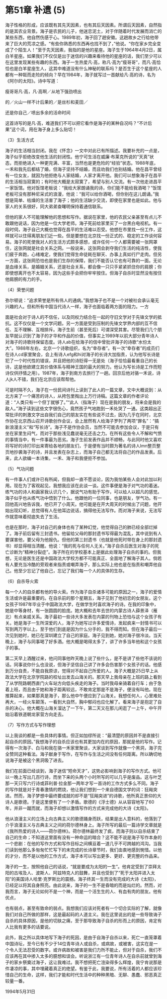 <link href="../../../css/style.css" rel="stylesheet" type="text/css" />

# 第51章 补遗 (5)

<div class="p">

海子性格的形成，应该既有其先天因素，也有其后天因素。所谓后天因素，自然指的是其农业背景。海子是农民的儿子，他迷恋泥土，对于伴随着时代发展而消亡的某些东西，他自然伤感于心。1989年初，海子回了趟安徽。这趟故乡之行给他带来了巨大的荒凉之感。“有些你熟悉的东西再也找不到了，”他说。“你在家乡完全变成了个陌生人！”至于先天因素，我指的是他的星座。海子生于1964年4月2日，属白羊星座。如果我们不仅仅是出于迷信的兴趣来看待他的星座的话，我们至少可以在这里发现某些有趣的东西。海子一生热爱凡·高，称凡·高为“瘦哥哥”，而凡·高恰恰也是白羊星座生人，这其中难道没有什么神秘的联系吗？是否生于这个星座的人都有一种铤而走险的倾向？早在1984年，海子就写过一首献给凡·高的诗，名为《阿尔的太阳》。诗中写道：

瘦哥哥凡·高，凡·高啊／从地下强劲喷出

的／火山一样不计后果的／是丝杉和麦田／

还是你自己／喷出多余的活命时间

这首诗写的是凡·高，难道我们不可以把它看作是海子的某种自况吗？“不计后果”这个词，用在海子身上多么贴切！

（3）生活方式

海子的生活相当封闭。我在《怀念》一文中对此已有所描述。我要补充的一点是，海子似乎拒绝改变他生活的封闭性。他宁可生活在威廉·布莱克所说的“天真”状态，而拒绝进入一种更完满、丰富，当然也是更危险的“经验”状态。1988年底，一禾和我先后都结了婚，但海子坚持不结婚，而且劝我们也别结婚。他在昌平曾经有一位女友，就因为他拒绝与人家结婚，人家才离开他。我们可以想象海子在昌平的生活相当寂寞的；有时他大概是太寂寞了，希望与别人交流。有一次他走进昌平一家饭馆。他对饭馆老板说：“我给大家朗诵我的诗，你们能不能给我酒喝？”饭馆老板可没有那种尼采式的浪漫，他说：“我可以给你酒喝，但你别在这儿朗诵。”我想是简单、枯燥的生活害了海子；他的生活缺少交流，即使在家里也是如此。他与家人的关系很好，同大弟弟查曙明保持着通信联系。

但他的家人不可能理解他的思想和写作。据说在家里，他的农民父亲甚至有点儿不敢跟他说话，因为他是一位大学老师。海子死前给家里买了一台黑白电视机。有一段时伺，海子自己大概也觉得在昌平的生活难以忍受。他想在市里找一份工作，这样就可以住得离朋友们近一些。但是要想在北京找一份正式的、稳定的工作谈何容易。海子的死使我对人的生活方式颇多感想，或许任何一个人都需要被一张网罩住，这张网就是社会关系之网。一般说来，这张网会剥夺我们生活的纯洁性，使我们疲于奔跑，心绪难定，使我们觉得生命徒耗在聊天、办事上真如行尸走肉。但另一方面，这张网恐怕也是我们生存的保障，我们不能否认它也有可靠的一面。无论是血缘关系，是婚姻关系，还是社会关系，都会像一只只手紧紧抓住你的肩膀；你即使想离开也不太容易，因为这些手会把你牢牢按住。但海子自杀时显然没有按住他肩膀的有力的手。

（4）荣誉问题

弥尔顿说：“追求荣誉是所有伟人的通病。”我想海子也不是一个对被社会承认毫无兴趣的人。但和所有中国当代诗人一样，海子也面临着两方面的阻力。一方

面是社会对于诗人的不信任，以及同权力结合在一起的守旧文学对于先锋文学的抵抗。这不仅仅是一个文学问题。另一方面是受到压制的先锋文学界内部的互不信任、互不理解、互相排斥。海子生前（甚至死后）可谓深受其害。尽管我们几个朋友早就认识到了海子的才华和作品的价值，但事实上1989年以前大部分青年诗人对海子的诗歌持保留态度。诗人ab在给海子的信中曾批评海子的诗歌“水份太大”。1988年左右，北京一个诗歌组织，名为“幸存者”。有一次“幸存者”的成员们在诗人cd家里聚会，会上有诗人efg和hi对海子的长诗大加指责，认为他写长诗是犯了一个时代性的错误，并且把他的诗贬得一无是处（海子恰恰最看重自己的长诗，这是他欲建立其价值体系与精神王国的最大的努力。他认为写长诗是工作而短诗仅供抒情之用）。1987年，海子到南方去旅行了一趟。回京后他对骆一禾说，诗人jk人不错，我们在北京应该帮帮他。

可是时隔不久，海子在一份民间诗刊上读到了此人的一篇文章，文中大概说到：从北方来了一个痛苦的诗人，从挎包里掏出上万行诗稿。这篇文章的作者评论道：“人类只有一个但丁就够了。”“此人（指海子）现在是我的朋友，将来会是我的敌人。”海子读到这些文字很伤心，竟然孩子气地跑到一禾处哭了一通。这类超出正常批评的刺激文字出自我们自己的朋友实在有些说不过去，因为几乎在同时，北京作协在北京西山召开诗歌创作会议，会上居然有人给海子罗列了两项“罪名”：“搞新浪漫主义”和“写长诗”。海子不是作协会员，当然不可能去参加会议，于是只有坐在家里生闷气，而对于那些浅见蠢说毫无还击之力。在所有这些令人不解和气愤的事情当中，有一件事最为恶劣。海子生前发表作品并不顺畅，与此同时他又喜欢将写好的诗打印出来寄给各地的朋友们，于是便有当时颇为著名的诗人lmn整页整页地抄袭海子的诗，并且发表在杂志上，而海子自己都无法将自己的作品发表。后来，此人欲编一本诗集，一禾、海子和我便拒不参加。

（5）气功问题

有一件事人们或许已有所闻，但我却一直不愿谈论，因为我怕某些人会对此加以利用。现在为了客观起见，我想我应该在此谈一谈。这件事便是海子对气功的着迷。练气功的诗人和画家我认识几个，据说气功有助于写作，可以给人以超凡的感觉。海子似乎也从练气功中悟到了什么。他跟他的一位同事，也是朋友，学气功。有一回他高兴地告诉我，他已开了小周天。他可能是在开大周天的时候出了问题，他开始出现幻听，总觉得有人在他耳边说话，搞得他无法写作。而对海子来说，无法写作就意味着彻底失去了生活。

也是在那时，海子对自己的身体也有了某种幻觉，他觉得自己的肺已经全部烂掉了。海子前后留有三封遗书。他留给父母的那封遗书写得最为混乱，其中说到有人要谋害他，要父母为他报仇。但他的第三封遗书（也就是他死时带在身上的那封遗书）却显得相当清醒。他说：“我的死与任何人无关。”海子自杀后医生对海子的死亡诊断为“精神分裂症”。海子所在的学校基本上是据此处理海子自杀的事的。但我想，无论是医生还是中国政法大学校方都不可能真正、全面地了解海子其人。倘若有人要充当冷酷的旁观者来指责或嘲弄海子，那么实际上他也是在指责和嘲弄他自己。他至少忘记了他自己，忘记了我们每一个人的具体的生存。

（6）自杀导火索

每一个人的自杀都有他的导火索。作为海子自杀诸多可能的原因之一，海子的爱情生活或许是最重要的。在自杀前的那个星期五，海子见到了他初恋的女朋友。这个女孩子1987年毕业于中国政法大学，在做学生时喜欢海子的诗。在我的印象中，她是中等身材，有一张圆圆的脸庞。她大概和去年去世的内蒙古诗人薛景泽（雁北）有点亲戚关系。海子最初一些诗大多发表在内蒙的刊物上恐怕与这个女孩子有关。她是海子一生所深爱的人，海子为她写过许多爱情诗，发起疯来一封情书可以写到两万字以上。至于他们到底是因为什么分手的，我不得而知。但在海子最后一次见到她时，她已在深圳建立了自己的家庭。海子见到她，她对海子很冷淡。当天晚上，海子与同事喝了好多酒。他大概是喝得太多了，讲了许多当年他和这个女孩子的事。

第二天早上酒醒过来，他问同事他昨天晚上说了些什么，是不是讲了些他不该说的话。同事说你什么也没说，但海子坚信自己讲了许多会伤害那个女孩子的话。他感到万分自责，不能自我原谅，觉得对不起自己所爱的人。海子大概是25日早上从政法大学在北京学院路的校址出发去山海关的。那天早上我母亲在上班的路上看到了从学院路朝西直门火车站方向低头疾走的海子。当时我母亲骑着自行车；由于急着上班，而且由于她和海子距离较远，不敢肯定那是不是海子，便没有叫他。现在推算起来，如果那真是海子，那么他中午便应到了山海关。我想任何人，心里难处再大，一经火车颠荡，一看到大自然，胸中郁闷也应化解了。看来海子是抱定了自杀的决心。他大概在山海关溜达了一下午，第二天又在那儿闲逛了一上午，中午开始沿着铁道朝龙家营方向走去。

（7）写作方式与写作理想

以上我谈的都是一些具体的事情。但正如加缪所说：“最清楚的原因并不是直接引起自杀的原因。”我想海子的自杀应该也有其更加内在的原因，那就是他的写作。记得有一次海子、白马和我在骆一禾家里聚谈，大家谈到写作就像一个黑洞，海子完全赞同这种看法。海子献身于写作，在写作与生活之间没有任何距离。所以确切地说海子是被这个黑洞吸了进去。

我们在前面已经谈到，海子迷信“短命天才”，这势必影响到海子的写作方式。他可以一晚上写出几百行诗，而坐下来的头两个小时所写的可以几乎是废品。这与叶芝那一天只写六行诗或菲利普·拉金那一两年才写一首诗的工作方式多么不同。海子的写作就是对于青春激情的燃烧，他让我们想到一个来自德国文学的词：狂飚突进。然而，海子梦想中最终要成就的却不是“狂飚突进”的诗歌，他所真正景仰的大诗人是歌德。于是这里便有了一个矛盾。歌德的《浮士德》从从容容地写了60年，并非一蹴而就，而海子却想以激情写作的方式来完成他的大诗《太阳》。

他从浪漫主义的立场上向古典主义的歌德踊身而跃，结果是出人意料的，他落到了介乎浪漫主义与古典主义之间的荷尔德林身上。海子所写的最后一篇诗学文章就是《我所热爱的诗人——荷尔德林》。荷尔德林最终发了疯，而海子则以自杀结束了自己的生命；不知道这里面有没有一种命运的暗合？这不能不说是海子写作本身的一个悲剧：在他的写作方式和写作目标之间横亘着一道几乎不可跨越的鸿沟。当我们读到他那么多匆匆忙忙写下的未完成的长诗章节时，我们由衷地感到惋惜。以他的才分，而不是以他的工作方式，海子本可以写出更多、更好、更完整的作品来。

海子的一生，按照他自己的话说，“就是要成为太阳的一生”。他肯定受到了崇拜太阳的古埃及人、波斯人、阿兹特克人的鼓舞，并且也受到了“死于太阳并进入太阳”的美国诗人哈里·克罗斯比的震撼。海子终其一生而没有完成的大诗《太阳》，已经足以将其自身照亮。由此说来，海子的一生不是昏暗的而是灿烂的。然而，对我而言，海子无论如何不是一个神，而是一个活生生的人、有血有肉的朋友。他有优点，

也有弱点，甚至有致命的弱点。我想我们应该对死者有一个切合实际的了解，就像我们对自己所做的那样，这是最起码的人道主义。我在这里说出的是一些导致诲子自杀的具体原因，是他的切肤之痛，至于那导致海子自杀的形而上的原因，肯定有人比我有更多的话要说。

此外，我之所以具体地写下海子的死因，是由于自海子自杀以来，死亡一直笼罩着中国诗坛，至今已有不少于14位青年诗人或自杀，或病故，或被害，这实在是一个令人无法忍受的数字。或许病故和被害是我们力所不能止，但对于自杀，我们不应该再在其中掺入太多的臆想和误会。听说浙江有一位青年诗人在自杀前就曾到海子的家乡祭奠过海子，这让我难过。我不想把死亡渲染得多么辉煌，我宁肯说那是件凄凉的事，其中埋藏着真正的绝望。有鉴于此，我要说，所有活着的人都应该珍惜自己的生命，这样，我们才能和时代生活中的种种黑暗、无聊、愚蠢、邪恶真正较量一番。

1994年5月31日

